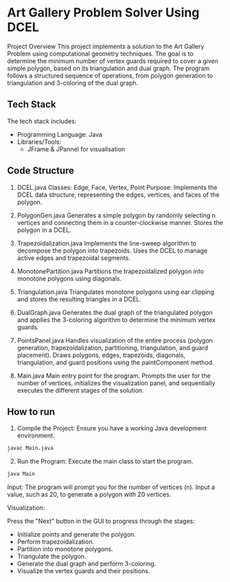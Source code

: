 
# Art Gallery Problem Solver Using DCEL

Project Overview
This project implements a solution to the Art Gallery Problem using computational geometry techniques. The goal is to determine the minimum number of vertex guards required to cover a given simple polygon, based on its triangulation and dual graph. The program follows a structured sequence of operations, from polygon generation to triangulation and 3-coloring of the dual graph.

## Tech Stack

The tech stack includes:

- Programming Language: Java
- Libraries/Tools:
  - JFrame & JPannel for visualisation


## Code Structure

1. DCEL.java
Classes: Edge, Face, Vertex, Point
Purpose: Implements the DCEL data structure, representing the edges, vertices, and faces of the polygon.

2. PolygonGen.java
Generates a simple polygon by randomly selecting n vertices and connecting them in a counter-clockwise manner.
Stores the polygon in a DCEL.

3. Trapezoidalization.java
Implements the line-sweep algorithm to decompose the polygon into trapezoids.
Uses the DCEL to manage active edges and trapezoidal segments.

4. MonotonePartition.java
Partitions the trapezoidalized polygon into monotone polygons using diagonals.

5. Triangulation.java
Triangulates monotone polygons using ear clipping and stores the resulting triangles in a DCEL.

6. DualGraph.java
Generates the dual graph of the triangulated polygon and applies the 3-coloring algorithm to determine the minimum vertex guards.

7. PointsPanel.java
Handles visualization of the entire process (polygon generation, trapezoidalization, partitioning, triangulation, and guard placement).
Draws polygons, edges, trapezoids, diagonals, triangulation, and guard positions using the paintComponent method.

8. Main.java
Main entry point for the program.
Prompts the user for the number of vertices, initializes the visualization panel, and sequentially executes the different stages of the solution.
## How to run
1. Compile the Project: Ensure you have a working Java development environment.

```bash
javac Main.java
```

2. Run the Program: Execute the main class to start the program.

```bash
java Main
```

Input: The program will prompt you for the number of vertices (n). Input a value, such as 20, to generate a polygon with 20 vertices.

Visualization:

Press the "Next" button in the GUI to progress through the stages:

- Initialize points and generate the polygon.
- Perform trapezoidalization.
- Partition into monotone polygons.
- Triangulate the polygon.
- Generate the dual graph and perform 3-coloring.
- Visualize the vertex guards and their positions.
